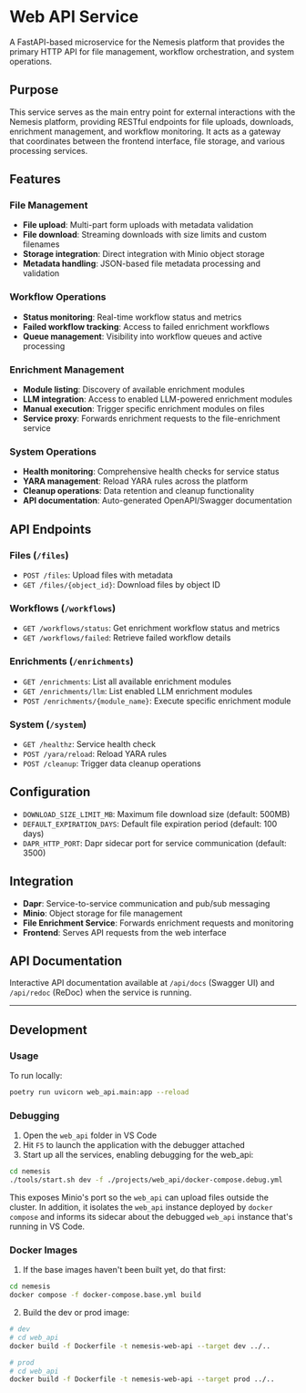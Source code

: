 # Web API Service

A FastAPI-based microservice for the Nemesis platform that provides the primary HTTP API for file management, workflow orchestration, and system operations.

## Purpose

This service serves as the main entry point for external interactions with the Nemesis platform, providing RESTful endpoints for file uploads, downloads, enrichment management, and workflow monitoring. It acts as a gateway that coordinates between the frontend interface, file storage, and various processing services.

## Features

### File Management
- **File upload**: Multi-part form uploads with metadata validation
- **File download**: Streaming downloads with size limits and custom filenames
- **Storage integration**: Direct integration with Minio object storage
- **Metadata handling**: JSON-based file metadata processing and validation

### Workflow Operations
- **Status monitoring**: Real-time workflow status and metrics
- **Failed workflow tracking**: Access to failed enrichment workflows
- **Queue management**: Visibility into workflow queues and active processing

### Enrichment Management
- **Module listing**: Discovery of available enrichment modules
- **LLM integration**: Access to enabled LLM-powered enrichment modules
- **Manual execution**: Trigger specific enrichment modules on files
- **Service proxy**: Forwards enrichment requests to the file-enrichment service

### System Operations
- **Health monitoring**: Comprehensive health checks for service status
- **YARA management**: Reload YARA rules across the platform
- **Cleanup operations**: Data retention and cleanup functionality
- **API documentation**: Auto-generated OpenAPI/Swagger documentation

## API Endpoints

### Files (`/files`)
- `POST /files`: Upload files with metadata
- `GET /files/{object_id}`: Download files by object ID

### Workflows (`/workflows`)
- `GET /workflows/status`: Get enrichment workflow status and metrics
- `GET /workflows/failed`: Retrieve failed workflow details

### Enrichments (`/enrichments`)
- `GET /enrichments`: List all available enrichment modules
- `GET /enrichments/llm`: List enabled LLM enrichment modules
- `POST /enrichments/{module_name}`: Execute specific enrichment module

### System (`/system`)
- `GET /healthz`: Service health check
- `POST /yara/reload`: Reload YARA rules
- `POST /cleanup`: Trigger data cleanup operations

## Configuration

- `DOWNLOAD_SIZE_LIMIT_MB`: Maximum file download size (default: 500MB)
- `DEFAULT_EXPIRATION_DAYS`: Default file expiration period (default: 100 days)
- `DAPR_HTTP_PORT`: Dapr sidecar port for service communication (default: 3500)

## Integration

- **Dapr**: Service-to-service communication and pub/sub messaging
- **Minio**: Object storage for file management
- **File Enrichment Service**: Forwards enrichment requests and monitoring
- **Frontend**: Serves API requests from the web interface

## API Documentation

Interactive API documentation available at `/api/docs` (Swagger UI) and `/api/redoc` (ReDoc) when the service is running.

---

## Development

### Usage
To run locally:
```bash
poetry run uvicorn web_api.main:app --reload
```

### Debugging
1. Open the `web_api` folder in VS Code
2. Hit `F5` to launch the application with the debugger attached
3. Start up all the services, enabling debugging for the web_api:

```bash
cd nemesis
./tools/start.sh dev -f ./projects/web_api/docker-compose.debug.yml
```

This exposes Minio's port so the `web_api` can upload files outside the cluster. In addition, it isolates the `web_api` instance deployed by `docker compose` and informs its sidecar about the debugged `web_api` instance that's running in VS Code.

### Docker Images
1. If the base images haven't been built yet, do that first:
```bash
cd nemesis
docker compose -f docker-compose.base.yml build
```

2. Build the dev or prod image:
```bash
# dev
# cd web_api
docker build -f Dockerfile -t nemesis-web-api --target dev ../..
```
```bash
# prod
# cd web_api
docker build -f Dockerfile -t nemesis-web-api --target prod ../..
```